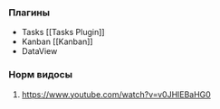 
### Плагины
- Tasks [[Tasks Plugin]]
- Kanban [[Kanban]]
- DataView

### Норм видосы
1. https://www.youtube.com/watch?v=v0JHlEBaHG0


